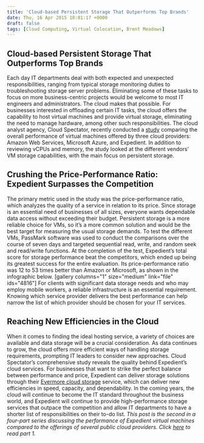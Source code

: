 ```yaml
---
title: 'Cloud-based Persistent Storage That Outperforms Top Brands'
date: Thu, 16 Apr 2015 18:01:17 +0000
draft: false
tags: [Cloud Computing, Virtual Colocation, Brent Meadows]
---
```


**Cloud-based Persistent Storage That Outperforms Top Brands**
--------------------------------------------------------------

Each day IT departments deal with both expected and unexpected responsibilities, ranging from typical storage monitoring duties to troubleshooting storage server problems. Eliminating some of these tasks to focus on more business-centric projects would be welcome to most IT engineers and administrators. The cloud makes that possible. For businesses interested in offloading certain IT tasks, the cloud offers the capability to host virtual machines and provide virtual storage, eliminating the need to manage hardware, among other such responsibilities. The cloud analyst agency, Cloud Spectator, recently conducted a [study](http://bit.ly/1BAcEJh) comparing the overall performance of virtual machines offered by three cloud providers: Amazon Web Services, Microsoft Azure, and Expedient. In addition to reviewing vCPUs and memory, the study looked at the different vendors’ VM storage capabilities, with the main focus on persistent storage.

**Crushing the Price-Performance Ratio: Expedient Surpasses the Competition**
-----------------------------------------------------------------------------

The primary metric used in the study was the price-performance ratio, which analyzes the quality of a service in relation to its price. Since storage is an essential need of businesses of all sizes, everyone wants dependable data access without exceeding their budget. Persistent storage is a more reliable choice for VMs, so it’s a more common solution and would be the best target for measuring the usual storage demands. To test the different VMs, PassMark software was used to conduct the comparisons over the course of seven days and targeted sequential read, write, and random seek and read/write functions. At the completion of the test, Expedient’s total score for storage performance beat the competitors, which ended up being its greatest success for the entire evaluation. Its price-performance ratio was 12 to 53 times better than Amazon or Microsoft, as shown in the infographic below. \[gallery columns="1" size="medium" link="file" ids="4816"\] For clients with significant data storage needs and who may employ mobile workers, a reliable infrastructure is an essential requirement. Knowing which service provider delivers the best performance can help narrow the list of which provider should be chosen for your IT services.

**Reaching New Efficiencies in the Cloud**
------------------------------------------

When it comes to finding the ideal hosting service, a variety of choices are available and data storage will be a crucial consideration. As data continues to grow, the cloud offers more efficient ways of handling storage requirements, prompting IT leaders to consider new approaches. Cloud Spectator’s comprehensive study reveals the quality behind Expedient’s cloud services. For businesses that want to strike the perfect balance between performance and price, Expedient can deliver storage solutions through their [Evermore cloud storage](https://www.expedient.com/managed-services/evermore-cloud-storage/) service, which can deliver new efficiencies in speed, capacity, and dependability. In the coming years, the cloud will continue to become the IT standard throughout the business world, and Expedient will continue to provide high-performance storage services that outpace the competition and allow IT departments to have a shorter list of responsibilities on their to-do list. _This post is the second in a four-part series discussing the performance of Expedient virtual machines compared to the offerings of several public cloud providers. Click [here](https://www.expedient.com/maximizing-vcpu-performance-more-isnt-always-better-expedient/) to read part 1._